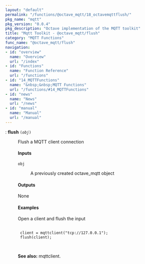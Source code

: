 ```yaml
---
layout: "default"
permalink: "/functions/@octave_mqtt/18_octavemqttflush/"
pkg_name: "mqtt"
pkg_version: "0.0.4"
pkg_description: "Octave implementation of the MQTT toolkit"
title: "Mqtt Toolkit - @octave_mqtt/flush"
category: "MQTT Functions"
func_name: "@octave_mqtt/flush"
navigation:
- id: "overview"
  name: "Overview"
  url: "/index"
- id: "Functions"
  name: "Function Reference"
  url: "/functions"
- id: "14_MQTTFunctions"
  name: "&nbsp;&nbsp;MQTT Functions"
  url: "/functions/#14_MQTTFunctions"
- id: "news"
  name: "News"
  url: "/news"
- id: "manual"
  name: "Manual"
  url: "/manual"
---
```

<dl class="first-deftypefn">
<dt class="deftypefn" id="index-flush"><span class="category-def">: </span><span><strong class="def-name">flush</strong> <code class="def-code-arguments">(<var class="var">obj</var>)</code><a class="copiable-link" href='#index-flush'></a></span></dt>
<dd><p>Flush a MQTT client connection
</p>
<h4 class="subsubheading" id="Inputs">Inputs</h4>
<dl class="table">
<dt><code class="code">obj</code></dt>
<dd><p>A previously created octave_mqtt object
 </p></dd>
</dl>

<h4 class="subsubheading" id="Outputs">Outputs</h4>
<p>None
</p>
<h4 class="subsubheading" id="Examples">Examples</h4>
<p>Open a client and flush the input
 </p><div class="example">
<pre class="example-preformatted"> <code class="code">
 client = mqttclient(&quot;tcp://127.0.0.1&quot;);
 flush(client);
 </code>
 </pre></div>


<p><strong class="strong">See also:</strong> mqttclient.
 </p></dd></dl>
